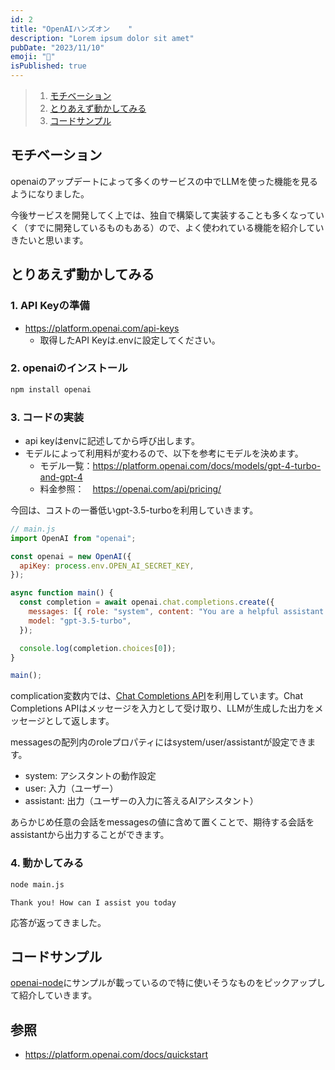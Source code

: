 ```yaml
---
id: 2
title: "OpenAIハンズオン    "
description: "Lorem ipsum dolor sit amet"
pubDate: "2023/11/10"
emoji: "🤖"
isPublished: true
---
```


> 1. [モチベーション](#モチベーション)
> 2. [とりあえず動かしてみる](#とりあえず動かしてみる)
> 3. [コードサンプル](#コードサンプル)

## モチベーション

openaiのアップデートによって多くのサービスの中でLLMを使った機能を見るようになりました。

今後サービスを開発してく上では、独自で構築して実装することも多くなっていく（すでに開発しているものもある）ので、よく使われている機能を紹介していきたいと思います。

## とりあえず動かしてみる

### 1. API Keyの準備

- https://platform.openai.com/api-keys
  - 取得したAPI Keyは.envに設定してください。

### 2. openaiのインストール

```bash
npm install openai
```

### 3. コードの実装

- api keyはenvに記述してから呼び出します。
- モデルによって利用料が変わるので、以下を参考にモデルを決めます。
  - モデル一覧：https://platform.openai.com/docs/models/gpt-4-turbo-and-gpt-4
  - 料金参照：　https://openai.com/api/pricing/

今回は、コストの一番低いgpt-3.5-turboを利用していきます。

```js
// main.js
import OpenAI from "openai";

const openai = new OpenAI({
  apiKey: process.env.OPEN_AI_SECRET_KEY,
});

async function main() {
  const completion = await openai.chat.completions.create({
    messages: [{ role: "system", content: "You are a helpful assistant." }],
    model: "gpt-3.5-turbo",
  });

  console.log(completion.choices[0]);
}

main();
```

complication変数内では、[Chat Completions API](https://platform.openai.com/docs/guides/text-generation/chat-completions-api)を利用しています。Chat Completions APIはメッセージを入力として受け取り、LLMが生成した出力をメッセージとして返します。

messagesの配列内のroleプロパティにはsystem/user/assistantが設定できます。

- system: アシスタントの動作設定
- user: 入力（ユーザー）
- assistant: 出力（ユーザーの入力に答えるAIアシスタント）

あらかじめ任意の会話をmessagesの値に含めて置くことで、期待する会話をassistantから出力することができます。

### 4. 動かしてみる

```bash
node main.js
```

```
Thank you! How can I assist you today
```

応答が返ってきました。

## コードサンプル

[openai-node](https://github.com/openai/openai-node?tab=readme-ov-file)にサンプルが載っているので特に使いそうなものをピックアップして紹介していきます。

## 参照

- https://platform.openai.com/docs/quickstart
